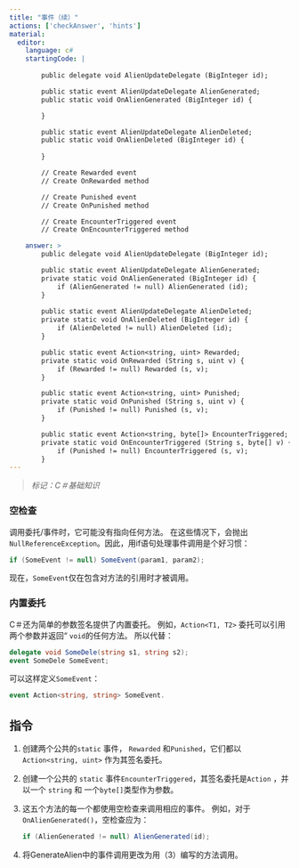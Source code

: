 ```yaml
---
title: "事件（续）"
actions: ['checkAnswer', 'hints']
material: 
  editor:
    language: c#
    startingCode: | 
    
        public delegate void AlienUpdateDelegate (BigInteger id); 

        public static event AlienUpdateDelegate AlienGenerated; 
        public static void OnAlienGenerated (BigInteger id) {

        }

        public static event AlienUpdateDelegate AlienDeleted; 
        public static void OnAlienDeleted (BigInteger id) {
          
        }

        // Create Rewarded event
        // Create OnRewarded method

        // Create Punished event
        // Create OnPunished method

        // Create EncounterTriggered event
        // Create OnEncounterTriggered method

    answer: > 
        public delegate void AlienUpdateDelegate (BigInteger id); 

        public static event AlienUpdateDelegate AlienGenerated; 
        private static void OnAlienGenerated (BigInteger id) {
            if (AlienGenerated != null) AlienGenerated (id); 
        }
        
        public static event AlienUpdateDelegate AlienDeleted; 
        private static void OnAlienDeleted (BigInteger id) {
            if (AlienDeleted != null) AlienDeleted (id); 
        }

        public static event Action<string, uint> Rewarded; 
        private static void OnRewarded (String s, uint v) {
            if (Rewarded != null) Rewarded (s, v); 
        }

        public static event Action<string, uint> Punished; 
        private static void OnPunished (String s, uint v) {
            if (Punished != null) Punished (s, v); 
        }

        public static event Action<string, byte[]> EncounterTriggered; 
        private static void OnEncounterTriggered (String s, byte[] v) {
            if (Punished != null) EncounterTriggered (s, v); 
        }
---
```



> *标记：C＃基础知识*

### 空检查

调用委托/事件时，它可能没有指向任何方法。 在这些情况下，会抛出 `NullReferenceException`。因此，用if语句处理事件调用是个好习惯：

```c#
if (SomeEvent != null) SomeEvent(param1, param2); 
```

现在，`SomeEvent`仅在包含对方法的引用时才被调用。

### 内置委托

C＃还为简单的参数签名提供了内置委托。 例如，`Action<T1, T2>` 委托可以引用两个参数并返回“  `void`的任何方法。 所以代替：

```c#
delegate void SomeDele(string s1, string s2); 
event SomeDele SomeEvent; 
```

可以这样定义`SomeEvent`：

```c#
event Action<string, string> SomeEvent. 
```

## 指令

1. 创建两个公共的`static` 事件， `Rewarded` 和`Punished`，它们都以`Action<string, uint>` 作为其签名委托。

2. 创建一个公共的 `static` 事件`EncounterTriggered`，其签名委托是`Action` ，并以一个 `string` 和 一个`byte[]`类型作为参数。

3. 这五个方法的每一个都使用空检查来调用相应的事件。 例如，对于`OnAlienGenerated()`，空检查应为：
     ```c#
     if (AlienGenerated != null) AlienGenerated(id); 
   ```
4. 将GenerateAlien中的事件调用更改为用（3）编写的方法调用。
